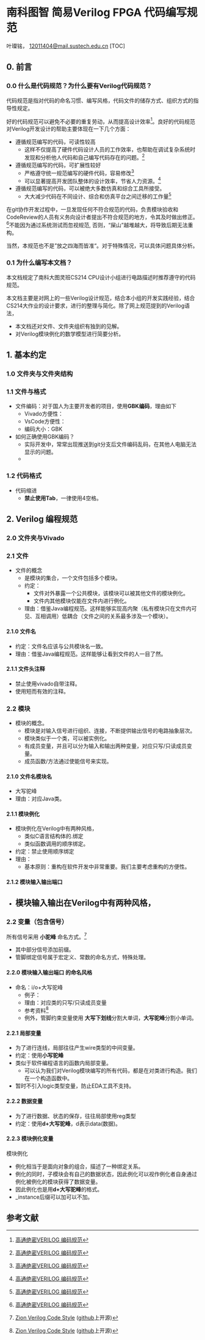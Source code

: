 # 南科图智 简易Verilog FPGA 代码编写规范 
叶璨铭， 12011404@mail.sustech.edu.cn
[TOC]
## 0. 前言

### 0.0 什么是代码规范？为什么要有Verilog代码规范？

代码规范是指对代码的命名习惯、编写风格，代码文件的储存方式、组织方式的指导性规定。

好的代码规范可以避免不必要的重复劳动，从而提高设计效率[^3]。良好的代码规范对Verilog开发设计的帮助主要体现在一下几个方面：

- 遵循规范编写的代码，可读性较高
  - 这样不仅提高了硬件代码设计人员的工作效率，也帮助在调试复杂系统时发现和分析他人代码和自己编写代码存在的问题。[^3]
- 遵循规范编写的代码，可扩展性较好
  - 严格遵守统一规范编写的硬件代码，容易修改[^3]
  - 可以显著提高开发团队整体的设计效率，节省人力资源。[^3]
- 遵循规范编写的代码，可以被绝大多数仿真和综合工具所接受。
  - 大大减少代码在不同设计、综合和仿真平台之间迁移的工作量[^3]

在git协作开发过程中，一旦发现任何不符合规范的代码，负责模块验收和CodeReview的人员有义务向设计者提出不符合规范的地方，令其及时做出修正。[^3]不能因为通过系统测试而忽视规范, 否则，“屎山”越堆越大，将导致后期无法重构。

当然，本规范也不是”放之四海而皆准“。对于特殊情况，可以具体问题具体分析。

### 0.1 为什么编写本文档？

本文档规定了南科大图灵班CS214 CPU设计小组进行电路描述时推荐遵守的代码规范。

本文档主要是对网上的一些Verilog设计规范，结合本小组的开发实践经验，结合CS214大作业的设计要求，进行的整理与简化。除了网上规范提到的Verilog语法，

- 本文档还对文件、文件夹组织有独到的见解。
- 对Verilog模块例化的数学模型进行简要分析。

## 1. 基本约定

### 1.0 文件夹与文件夹结构

### 1.1 文件与格式

- 文件编码：对于国人为主要开发者的项目，使用**GBK编码**，理由如下
  - Vivado方便性：
  - VsCode方便性：
  - 编码大小：GBK
- 如何正确使用GBK编码？
  - 实际开发中，常常出现推送到git分支后文件编码乱码，在其他人电脑无法显示的问题。
  - 

### 1.2 代码格式

- 代码缩进 
  - **禁止使用Tab**，一律使用4空格。

## 2. Verilog 编程规范

### 2.0 文件夹与Vivado

### 2.1 文件
- 文件的概念
  - 是模块的集合，一个文件包括多个模块。
  - 约定：
    - 文件对外暴露一个公共模块，该模块可以被其他文件的模块例化。
    - 文件内其他模块仅能在文件内进行例化。
  - 理由：借鉴Java编程规范。这样能够实现高内聚（私有模块只在文件内可见、互相调用）低耦合（文件之间的关系最多涉及一个模块）。


#### 2.1.0 文件名

- 约定：文件名应该与公共模块名一致。
- 理由：借鉴Java编程规范。这样能够让看到文件的人一目了然。

#### 2.1.1 文件头注释

- 禁止使用vivado自带注释。
- 使用短而有效的注释。

### 2.2 模块

- 模块的概念。
  - 模块是对输入信号进行组织、连接，不断提供输出信号的电路抽象层次。
  - 模块类似于一个类，可以被实例化。
  - 有成员变量，并且可以分为输入和输出两种变量，对应只写/只读成员变量。
  - 成员函数/方法通过使能信号来实现。

#### 2.1.0 文件名模块名

- 大写驼峰
- 理由：对应Java类。

#### 2.1.1 模块例化

- 模块例化在Verilog中有两种风格，
  - 类似C语言结构体的.绑定
  - 类似函数调用的顺序绑定。
- 约定：禁止使用顺序绑定
- 理由：
  - 基本原则：重构在软件开发中非常重要。我们主要考虑重构的方便性。

#### 2.1.2 模块输入输出端口

- 模块输入输出在Verilog中有两种风格，
  - 

### 2.2 变量（包含信号）

所有信号采用 **小驼峰** 命名方式。[^2] 

- 其中部分信号添加前缀。
- 管脚绑定信号属于宏定义、常数的命名方式，特殊处理。

#### 2.2.0 模块输入输出端口 的命名风格

- 命名：i/o+大写驼峰
  - 例子：
  - 理由：对应类的只写/只读成员变量
  - 参考资料[^2] 
  - 例外，管脚约束变量使用 **大写下划线**分割大单词，**大写驼峰**分割小单词。

#### 2.2.1 局部变量

- 为了进行连线，局部往往产生wire类型的中间变量。
- 约定：使用**小写驼峰**
- 类似于软件编程语言的函数内局部变量。
  - 可以认为我们对Verilog模块编写的所有代码，都是在对类进行构造。我们在一个构造函数中。
- 暂时不引入logic类型变量，防止EDA工具不支持。

#### 2.2.2 数据变量

- 为了进行数据、状态的保存，往往局部使用reg类型
- 约定：使用**d+大写驼峰**，d表示data(数据)。

#### 2.2.3 模块例化变量

模块例化

- 例化相当于是面向对象的组合，描述了一种绑定关系。
- 例化的同时，子模块会有自己的数据状态，因此例化可以视作例化者自身通过例化被例化的模块获得了数据变量。
- 因此例化也是用**d+大写驼峰**的格式。
- _instance后缀可以加可以不加。

## 参考文献
[^1]: 华为大规模逻辑设计指导书.pdf

[^2]: [Zion Verilog Code Style](https://verilogcodingstyle.readthedocs.io/en/latest/source/1BasicSyntax_cn.html) ([github](https://github.com/zion-group/VerilogCodingStyle)上开源)

[^3]: [高通绝密VERILOG 编码规范](https://www.docin.com/p-1308800576.html#:~:text=Verilog%E7%BC%96%E7%A0%81%E8%A7%84%E8%8C%83%E8%BD%AFIP%E9%87%8D%E7%94%A8%E6%A0%87%E5%87%86%EF%BC%88%E8%8D%89%E6%A1%88%202011-1-10%EF%BC%89%20%EF%BC%88%E4%BB%85%E4%BE%9B%E9%AB%98%E9%80%9A%E5%86%85%E9%83%A8%E4%BD%BF%E7%94%A8%EF%BC%89%20%E5%AE%97%E6%97%A8%E6%9C%AC%E8%A7%84%E8%8C%83%E4%B8%BA%E5%85%AC%E5%8F%B8%E5%86%85%E9%83%A8%E5%BC%BA%E5%88%B6%E5%AE%9E%E6%96%BD%E7%9A%84%20Verilog%20HDL%20%E7%BC%96%E7%A0%81%E8%A7%84%E8%8C%83%E3%80%82.,%E6%AF%8F%E4%B8%AAIP%E8%AE%BE%E8%AE%A1%E4%BA%BA%E5%91%98%E5%BF%85%E9%A1%BB%E4%B8%A5%E6%A0%BC%E9%81%B5%E5%AE%88%EF%BC%8C%E4%BB%A5%20%E9%81%BF%E5%85%8D%E4%B8%8D%E5%BF%85%E8%A6%81%E7%9A%84%E9%87%8D%E5%A4%8D%E5%8A%B3%E5%8A%A8%EF%BC%8C%E4%BB%8E%E8%80%8C%E6%8F%90%E9%AB%98%E8%AE%BE%E8%AE%A1%E6%95%88%E7%8E%87%E3%80%82.%20%E6%9C%AC%E8%A7%84%E8%8C%83%E9%80%82%E7%94%A8%E4%BA%8E%E4%B8%8B%E5%88%97%E4%B8%89%E7%A7%8D%20Verilog%E4%BB%A3%E7%A0%81%E6%96%87%E4%BB%B6%E7%9A%84%E7%BC%96%20%E5%86%99%EF%BC%9A1%EF%BC%89%E5%8F%AF%E7%BB%BC%E5%90%88%E9%80%BB%E8%BE%91%E9%83%A8%E4%BB%B6%EF%BC%9B2%EF%BC%89%E8%99%9A%E6%8B%9F%E9%83%A8%E4%BB%B6%EF%BC%88Virtual%20Component--VC%EF%BC%89%EF%BC%9B3%EF%BC%89%E6%B5%8B%E8%AF%95%E6%A8%A1%E5%9D%97%EF%BC%88testbenches%EF%BC%89%E3%80%82.%20%E8%A7%84%E8%8C%83%E8%BF%98%E5%AF%B9%E6%A8%A1%E5%9D%97%E6%96%87%E4%BB%B6%E7%9A%84%E5%91%BD%E5%90%8D%E4%B9%A0%E6%83%AF%E3%80%81%E4%BB%A3%E7%A0%81%E6%96%87%E4%BB%B6%E7%9A%84%E5%82%A8%E5%AD%98%E3%80%81%E4%BB%A3%E7%A0%81%E6%96%87%E4%BB%B6%E7%9A%84%E7%BC%96%E5%86%99%E9%A3%8E%E6%A0%BC%E5%81%9A%E4%BA%86%E5%BC%BA%E5%88%B6%E6%80%A7%E7%9A%84%E8%A7%84%E5%AE%9A%E3%80%82.%20%E5%85%AC%E5%8F%B8%E5%86%85%E7%9A%84%E6%AF%8F%E4%B8%AA%E8%AE%BE%E8%AE%A1%E4%BA%BA%E5%91%98%E5%BF%85%E9%A1%BB%E4%B8%A5%E6%A0%BC%E9%81%B5%E7%85%A7%E6%9C%AC%E8%A7%84%E8%8C%83%E6%9D%A5%E7%BC%96%E5%86%99%E4%BB%A3%E7%A0%81%EF%BC%8C%E4%BB%A5%E6%8F%90%E9%AB%98%E4%BB%A3%E7%A0%81%E7%9A%84%E5%8F%AF%E8%AF%BB%E6%80%A7%E3%80%82.)